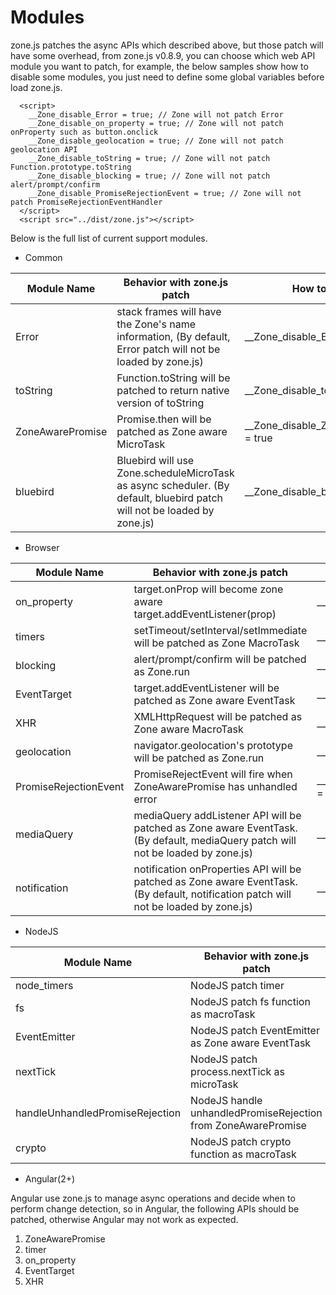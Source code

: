 # Modules

zone.js patches the async APIs which described above, but those patch will have some overhead,
from zone.js v0.8.9, you can choose which web API module you want to patch, for example, 
the below samples show how to disable some modules, you just need to define some global variables 
before load zone.js.

```
  <script>
    __Zone_disable_Error = true; // Zone will not patch Error
    __Zone_disable_on_property = true; // Zone will not patch onProperty such as button.onclick
    __Zone_disable_geolocation = true; // Zone will not patch geolocation API
    __Zone_disable_toString = true; // Zone will not patch Function.prototype.toString
    __Zone_disable_blocking = true; // Zone will not patch alert/prompt/confirm
    __Zone_disable_PromiseRejectionEvent = true; // Zone will not patch PromiseRejectionEventHandler
  </script>
  <script src="../dist/zone.js"></script>
```

Below is the full list of current support modules.

- Common 

|Module Name|Behavior with zone.js patch|How to disable|
|--|--|--|
|Error|stack frames will have the Zone's name information, (By default, Error patch will not be loaded by zone.js)|__Zone_disable_Error = true|
|toString|Function.toString will be patched to return native version of toString|__Zone_disable_toString = true|
|ZoneAwarePromise|Promise.then will be patched as Zone aware MicroTask|__Zone_disable_ZoneAwarePromise = true|
|bluebird|Bluebird will use Zone.scheduleMicroTask as async scheduler. (By default, bluebird patch will not be loaded by zone.js)|__Zone_disable_bluebird = true|

- Browser

|Module Name|Behavior with zone.js patch|How to disable|
|--|--|--|
|on_property|target.onProp will become zone aware target.addEventListener(prop)|__Zone_disable_on_property = true|
|timers|setTimeout/setInterval/setImmediate will be patched as Zone MacroTask|__Zone_disable_timer = true|
|blocking|alert/prompt/confirm will be patched as Zone.run|__Zone_disable_blocking = true|
|EventTarget|target.addEventListener will be patched as Zone aware EventTask|__Zone_disable_EventTarget = true|
|XHR|XMLHttpRequest will be patched as Zone aware MacroTask|__Zone_disable_XHR = true|
|geolocation|navigator.geolocation's prototype will be patched as Zone.run|__Zone_disable_geolocation = true|
|PromiseRejectionEvent|PromiseRejectEvent will fire when ZoneAwarePromise has unhandled error|__Zone_disable_PromiseRejectionEvent = true|
|mediaQuery|mediaQuery addListener API will be patched as Zone aware EventTask. (By default, mediaQuery patch will not be loaded by zone.js) |__Zone_disable_mediaQuery = true|
|notification|notification onProperties API will be patched as Zone aware EventTask. (By default, notification patch will not be loaded by zone.js) |__Zone_disable_notification = true|

- NodeJS

|Module Name|Behavior with zone.js patch|How to disable|
|--|--|--|
|node_timers|NodeJS patch timer|__Zone_disable_node_timers = true|
|fs|NodeJS patch fs function as macroTask|__Zone_disable_fs = true|
|EventEmitter|NodeJS patch EventEmitter as Zone aware EventTask|__Zone_disable_EventEmitter = true|
|nextTick|NodeJS patch process.nextTick as microTask|__Zone_disable_nextTick = true|
|handleUnhandledPromiseRejection|NodeJS handle unhandledPromiseRejection from ZoneAwarePromise|__Zone_disable_handleUnhandledPromiseRejection = true|
|crypto|NodeJS patch crypto function as macroTask|__Zone_disable_crypto = true|

- Angular(2+)

Angular use zone.js to manage async operations and decide when to perform change detection, so in Angular, 
the following APIs should be patched, otherwise Angular may not work as expected.

1. ZoneAwarePromise
2. timer
3. on_property
4. EventTarget
5. XHR